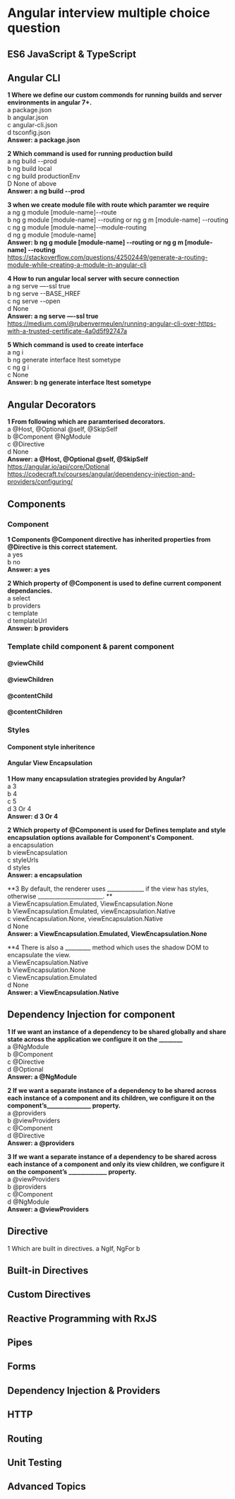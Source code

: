 # Angular interview multiple choice question

## ES6 JavaScript & TypeScript

## Angular CLI
**1	Where we define our custom commonds for running builds and server environments in angular 7+.**   
	a package.json  
	b angular.json  
	c angular-cli.json   
	d tsconfig.json  
**Answer:	a package.json**  

**2	Which command is used for running production build**  
	a ng build --prod  
	b ng build local  
	c ng build productionEnv  
	D None of above  
**Answer:	a ng build --prod**  

**3	when we create module file with route which paramter we require**  
	a ng g module [module-name]--route  
	b ng g module [module-name] --routing or ng g m [module-name] --routing    
	c ng g module [module-name]--module-routing  
	d ng g module [module-name]  
**Answer: b ng g module [module-name] --routing or ng g m [module-name] --routing**   
https://stackoverflow.com/questions/42502449/generate-a-routing-module-while-creating-a-module-in-angular-cli

**4	How to run angular local server with secure connection**   
	a ng serve —-ssl true  
	b ng serve --BASE_HREF  
	c ng serve --open  
	d None  
**Answer:	a ng serve —-ssl true**  
https://medium.com/@rubenvermeulen/running-angular-cli-over-https-with-a-trusted-certificate-4a0d5f92747a

**5	Which command is used to create interface**  
	a ng i  
	b ng generate interface Itest sometype  
	c ng g i   
	c None  
**Answer:	b ng generate interface Itest sometype**  

## Angular Decorators
**1	From following which are paramterised decorators.**  
	a @Host, @Optional @self, @SkipSelf  
	b @Component @NgModule  
	c @Directive  
	d None  
**Answer:	a @Host, @Optional @self, @SkipSelf**  
https://angular.io/api/core/Optional  
https://codecraft.tv/courses/angular/dependency-injection-and-providers/configuring/  

## Components
### Component
**1	Components @Component directive has inherited properties from @Directive is this correct statement.**  
	a yes  
	b no  
**Answer: a yes**  

**2	Which property of @Component is used to define current component dependancies.**  
	a select   
	b providers  
	c template  
	d templateUrl  
**Answer: b providers**  

### Template child component & parent component
#### @viewChild
#### @viewChildren
#### @contentChild
#### @contentChildren

### Styles
#### Component style inheritence

#### Angular View Encapsulation
**1	How many encapsulation strategies provided by Angular?**  
	a 3  
	b 4  
	c 5  
	d 3 Or 4  
**Answer:	d 3 Or 4**  

**2	Which property of @Component is used for Defines template and style encapsulation options available for Component's Component.**  
	a encapsulation  
	b viewEncapsulation  
	c styleUrls  
	d styles  
**Answer:	a encapsulation**  

**3	By default, the renderer uses _____________ if the view has styles, otherwise _______________________. **  
a ViewEncapsulation.Emulated, ViewEncapsulation.None  
b ViewEncapsulation.Emulated, viewEncapsulation.Native  
c viewEncapsulation.None, viewEncapsulation.Native  
d None  
**Answer:	a ViewEncapsulation.Emulated, ViewEncapsulation.None**  

**4	There is also a _________ method which uses the shadow DOM to encapsulate the view.  
a ViewEncapsulation.Native  
b ViewEncapsulation.None  
c ViewEncapsulation.Emulated  
d None  
**Answer:	a ViewEncapsulation.Native**  


## Dependency Injection for component	
**1	If we want an instance of a dependency to be shared globally and share state across the application we configure it on the ________**  
	a @NgModule  
	b @Component  
	c @Directive  
	d @Optional  
**Answer:	a @NgModule**  
	
**2	If we want a separate instance of a dependency to be shared across each instance of a component and its children, we configure it
	on the component’s_______________ property.**  
	a @providers  
	b @viewProviders  
	c @Component  
	d @Directive  
**Answer:	a @providers**  

**3	If we want a separate instance of a dependency to be shared across each instance of a component and only its view children, 
	we configure it on the component’s _____________ property.**  
	a @viewProviders  
	b @providers  
	c @Component  
	d @NgModule  
**Answer:	a @viewProviders**  


## Directive
1	Which are built in directives.
	a NgIf, NgFor
	b 


## Built-in Directives

## Custom Directives

## Reactive Programming with RxJS

## Pipes

## Forms

## Dependency Injection & Providers

## HTTP

## Routing

## Unit Testing

## Advanced Topics

